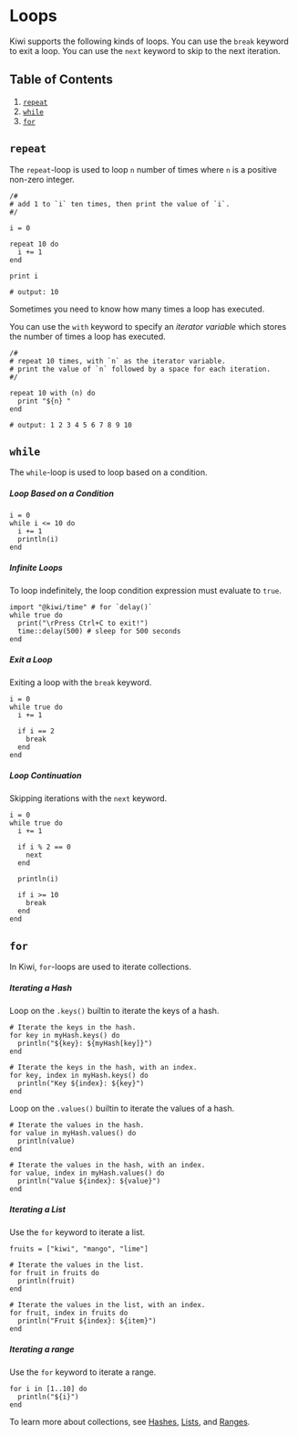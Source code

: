 # Loops

Kiwi supports the following kinds of loops. You can use the `break` keyword to exit a loop. You can use the `next` keyword to skip to the next iteration.

## Table of Contents
1. [`repeat`](#repeat)
2. [`while`](#while)
3. [`for`](#for)

## `repeat`

The `repeat`-loop is used to loop `n` number of times where `n` is a positive non-zero integer.

```kiwi
/#
# add 1 to `i` ten times, then print the value of `i`.
#/

i = 0

repeat 10 do
  i += 1
end

print i

# output: 10
```

Sometimes you need to know how many times a loop has executed. 

You can use the `with` keyword to specify an *iterator variable* which stores the number of times a loop has executed.

```kiwi
/#
# repeat 10 times, with `n` as the iterator variable.
# print the value of `n` followed by a space for each iteration.
#/

repeat 10 with (n) do
  print "${n} "
end

# output: 1 2 3 4 5 6 7 8 9 10
```

## `while`

The `while`-loop is used to loop based on a condition.

##### Loop Based on a Condition

```kiwi
i = 0
while i <= 10 do
  i += 1
  println(i)
end
```

##### Infinite Loops

To loop indefinitely, the loop condition expression must evaluate to `true`.

```kiwi
import "@kiwi/time" # for `delay()`
while true do
  print("\rPress Ctrl+C to exit!")
  time::delay(500) # sleep for 500 seconds
end
```

##### Exit a Loop

Exiting a loop with the `break` keyword.

```kiwi
i = 0
while true do
  i += 1

  if i == 2
    break
  end
end
```

##### Loop Continuation
Skipping iterations with the `next` keyword.
```kiwi
i = 0
while true do
  i += 1

  if i % 2 == 0
    next
  end

  println(i)

  if i >= 10
    break
  end
end
```

## `for`

In Kiwi, `for`-loops are used to iterate collections.

##### Iterating a Hash

Loop on the `.keys()` builtin to iterate the keys of a hash.

```kiwi
# Iterate the keys in the hash.
for key in myHash.keys() do
  println("${key}: ${myHash[key]}")
end

# Iterate the keys in the hash, with an index.
for key, index in myHash.keys() do
  println("Key ${index}: ${key}")
end
```

Loop on the `.values()` builtin to iterate the values of a hash.

```kiwi
# Iterate the values in the hash.
for value in myHash.values() do
  println(value)
end

# Iterate the values in the hash, with an index.
for value, index in myHash.values() do
  println("Value ${index}: ${value}")
end
```

##### Iterating a List

Use the `for` keyword to iterate a list.

```kiwi
fruits = ["kiwi", "mango", "lime"]

# Iterate the values in the list.
for fruit in fruits do
  println(fruit)
end

# Iterate the values in the list, with an index.
for fruit, index in fruits do
  println("Fruit ${index}: ${item}")
end
```

##### Iterating a range

Use the `for` keyword to iterate a range.

```kiwi
for i in [1..10] do
  println("${i}")
end
```

To learn more about collections, see [Hashes](hashes.md), [Lists](lists.md), and [Ranges](ranges.md).